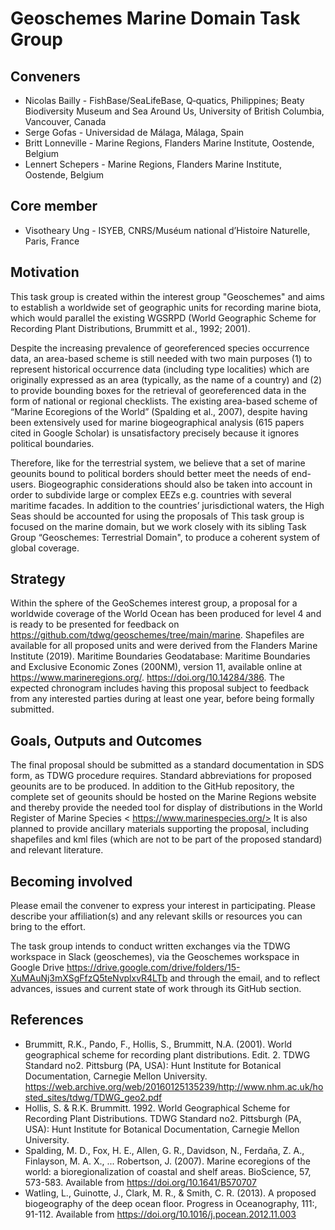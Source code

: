  
# Geoschemes Marine Domain Task Group

## Conveners

- Nicolas Bailly - FishBase/SeaLifeBase, Q‑quatics, Philippines; Beaty Biodiversity Museum and Sea Around Us, University of British Columbia, Vancouver, Canada
- Serge Gofas - Universidad de Málaga, Málaga, Spain
- Britt Lonneville - Marine Regions, Flanders Marine Institute, Oostende, Belgium
- Lennert Schepers - Marine Regions, Flanders Marine Institute, Oostende, Belgium

## Core member

- Visotheary Ung - ISYEB, CNRS/Muséum national d’Histoire Naturelle, Paris, France

## Motivation

This task group is created within the interest group "Geoschemes" and aims to establish a worldwide set of geographic units for recording marine biota, which would parallel the existing WGSRPD (World Geographic Scheme for Recording Plant Distributions, Brummitt et al., 1992; 2001). 

Despite the increasing prevalence of georeferenced species occurrence data, an area-based scheme is still needed with two main purposes (1) to represent historical occurrence data (including type localities) which are originally expressed as an area (typically, as the name of a country) and (2) to provide bounding boxes for the retrieval of georeferenced data in the form of national or regional checklists. The existing area-based scheme of “Marine Ecoregions of the World” (Spalding et al., 2007), despite having been extensively used for marine biogeographical analysis (615 papers cited in Google Scholar) is unsatisfactory precisely because it ignores political boundaries.

Therefore, like for the terrestrial system, we believe that a set of marine geounits bound to political borders should better meet the needs of end-users. Biogeographic considerations should also be taken into account in order to subdivide large or complex EEZs e.g. countries with several maritime facades. In addition to the countries’ jurisdictional waters, the High Seas should be accounted for using the proposals of This task group is focused on the marine domain, but  we work closely with its sibling Task Group “Geoschemes: Terrestrial Domain", to produce a coherent system of global coverage.
 
## Strategy

Within the sphere of the GeoSchemes interest group, a proposal for a worldwide coverage of the World Ocean has been produced for level 4 and is ready to be presented for feedback on https://github.com/tdwg/geoschemes/tree/main/marine. Shapefiles are available for all proposed units and were derived from the Flanders Marine Institute (2019). Maritime Boundaries Geodatabase: Maritime Boundaries and Exclusive Economic Zones (200NM), version 11, available online at https://www.marineregions.org/. https://doi.org/10.14284/386. The expected chronogram includes having this proposal subject to feedback from any interested parties during at least one year, before being formally submitted. 
 
## Goals, Outputs and Outcomes   
The final proposal should be submitted as a standard documentation in SDS form, as TDWG procedure requires. Standard abbreviations for proposed geounits are to be produced. In addition to the GitHub repository, the complete set of geounits should be hosted on the Marine Regions website and thereby provide the needed tool for display of distributions in the World Register of Marine Species < https://www.marinespecies.org/>
It is also planned to provide ancillary materials supporting the proposal, including shapefiles and kml files (which are not to be part of the proposed standard) and relevant literature.
 
## Becoming involved

Please email the convener to express your interest in participating. Please describe your affiliation(s) and any relevant skills or resources you can bring to the effort. 

The task group intends to conduct written exchanges via the TDWG workspace in Slack (geoschemes), via the Geoschemes workspace in Google Drive <https://drive.google.com/drive/folders/15-XuMAuNj3mXSgFfzQ5teNvplxvR4LTb> and through the email, and to reflect advances, issues and current state of work through its GitHub section. 

## References

- Brummitt, R.K., Pando, F., Hollis, S., Brummitt, N.A. (2001). World geographical scheme for recording plant distributions. Edit. 2. TDWG Standard no2. Pittsburg (PA, USA): Hunt Institute for Botanical Documentation, Carnegie Mellon University. https://web.archive.org/web/20160125135239/http://www.nhm.ac.uk/hosted_sites/tdwg/TDWG_geo2.pdf
- Hollis, S. & R.K. Brummitt. 1992. World Geographical Scheme for Recording Plant Distributions. TDWG Standard no2. Pittsburgh (PA, USA): Hunt Institute for Botanical Documentation, Carnegie Mellon University.
- Spalding, M. D., Fox, H. E., Allen, G. R., Davidson, N., Ferdaña, Z. A., Finlayson, M. A. X., ... Robertson, J. (2007). Marine ecoregions of the world: a bioregionalization of coastal and shelf areas. BioScience, 57, 573-583. Available from <https://doi.org/10.1641/B570707>
- Watling, L., Guinotte, J., Clark, M. R., & Smith, C. R. (2013). A proposed biogeography of the deep ocean floor. Progress in Oceanography, 111:, 91-112. Available from <https://doi.org/10.1016/j.pocean.2012.11.003>

